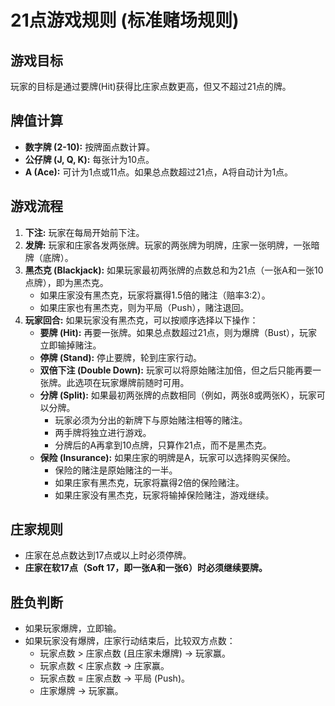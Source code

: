# 21点游戏规则 (标准赌场规则)

## 游戏目标
玩家的目标是通过要牌(Hit)获得比庄家点数更高，但又不超过21点的牌。

## 牌值计算
- **数字牌 (2-10):** 按牌面点数计算。
- **公仔牌 (J, Q, K):** 每张计为10点。
- **A (Ace):** 可计为1点或11点。如果总点数超过21点，A将自动计为1点。

## 游戏流程
1. **下注:** 玩家在每局开始前下注。
2. **发牌:** 玩家和庄家各发两张牌。玩家的两张牌为明牌，庄家一张明牌，一张暗牌（底牌）。
3. **黑杰克 (Blackjack):** 如果玩家最初两张牌的点数总和为21点（一张A和一张10点牌），即为黑杰克。
   - 如果庄家没有黑杰克，玩家将赢得1.5倍的赌注（赔率3:2）。
   - 如果庄家也有黑杰克，则为平局（Push），赌注退回。
4. **玩家回合:** 如果玩家没有黑杰克，可以按顺序选择以下操作：
   - **要牌 (Hit):** 再要一张牌。如果总点数超过21点，则为爆牌（Bust），玩家立即输掉赌注。
   - **停牌 (Stand):** 停止要牌，轮到庄家行动。
   - **双倍下注 (Double Down):** 玩家可以将原始赌注加倍，但之后只能再要一张牌。此选项在玩家爆牌前随时可用。
   - **分牌 (Split):** 如果最初两张牌的点数相同（例如，两张8或两张K），玩家可以分牌。
     - 玩家必须为分出的新牌下与原始赌注相等的赌注。
     - 两手牌将独立进行游戏。
     - 分牌后的A再拿到10点牌，只算作21点，而不是黑杰克。
   - **保险 (Insurance):** 如果庄家的明牌是A，玩家可以选择购买保险。
     - 保险的赌注是原始赌注的一半。
     - 如果庄家有黑杰克，玩家将赢得2倍的保险赌注。
     - 如果庄家没有黑杰克，玩家将输掉保险赌注，游戏继续。

## 庄家规则
- 庄家在总点数达到17点或以上时必须停牌。
- **庄家在软17点（Soft 17，即一张A和一张6）时必须继续要牌。**

## 胜负判断
- 如果玩家爆牌，立即输。
- 如果玩家没有爆牌，庄家行动结束后，比较双方点数：
  - 玩家点数 > 庄家点数 (且庄家未爆牌) -> 玩家赢。
  - 玩家点数 < 庄家点数 -> 庄家赢。
  - 玩家点数 = 庄家点数 -> 平局 (Push)。
  - 庄家爆牌 -> 玩家赢。